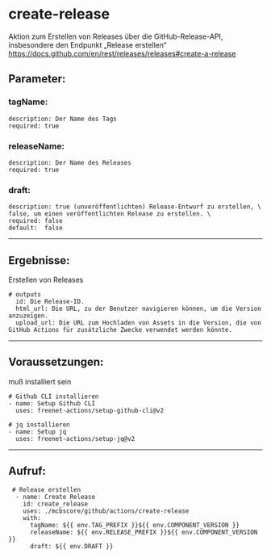 # create-release

Aktion zum Erstellen von Releases über die GitHub-Release-API, insbesondere den Endpunkt „Release erstellen“ 
https://docs.github.com/en/rest/releases/releases#create-a-release

## Parameter:
### tagName:
    description: Der Name des Tags
    required: true
### releaseName:
    description: Der Name des Releases
    required: true
### draft:
    description: true (unveröffentlichten) Release-Entwurf zu erstellen, \
    false, um einen veröffentlichten Release zu erstellen. \
    required: false
    default:  false

---

## Ergebnisse:

Erstellen von Releases

    # outputs
      id: Die Release-ID.
      html_url: Die URL, zu der Benutzer navigieren können, um die Version anzuzeigen.
      upload_url: Die URL zum Hochladen von Assets in die Version, die von GitHub Actions für zusätzliche Zwecke verwendet werden könnte.

---

## Voraussetzungen:

muß installiert sein

    # Github CLI installieren
    - name: Setup Github CLI
      uses: freenet-actions/setup-github-cli@v2

    # jq installieren
    - name: Setup jq
      uses: freenet-actions/setup-jq@v2

---

## Aufruf:

     # Release erstellen
      - name: Create Release
        id: create_release
        uses: ./mcbscore/github/actions/create-release
        with:
          tagName: ${{ env.TAG_PREFIX }}${{ env.COMPONENT_VERSION }}
          releaseName: ${{ env.RELEASE_PREFIX }}${{ env.COMPONENT_VERSION }}
          draft: ${{ env.DRAFT }}          
